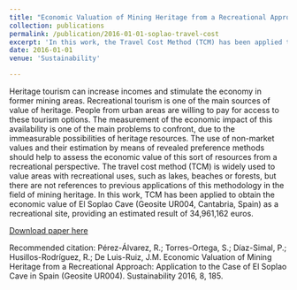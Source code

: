 ```yaml
---
title: "Economic Valuation of Mining Heritage from a Recreational Approach: Application to the Case of El Soplao Cave in Spain (Geosite UR004)"
collection: publications
permalink: /publication/2016-01-01-soplao-travel-cost
excerpt: 'In this work, the Travel Cost Method (TCM) has been applied to obtain the economic value of El Soplao Cave (Geosite UR004, Cantabria, Spain) as a recreational site, providing an estimated result of 34,961,162 euros.'
date: 2016-01-01
venue: 'Sustainability'

---
```

Heritage tourism can increase incomes and stimulate the economy in former mining areas. Recreational tourism is one of the main sources of value of heritage. People from urban areas are willing to pay for access to these tourism options. The measurement of the economic impact of this availability is one of the main problems to confront, due to the immeasurable possibilities of heritage resources. The use of non-market values and their estimation by means of revealed preference methods should help to assess the economic value of this sort of resources from a recreational perspective. The travel cost method (TCM) is widely used to value areas with recreational uses, such as lakes, beaches or forests, but there are not references to previous applications of this methodology in the field of mining heritage. In this work, TCM has been applied to obtain the economic value of El Soplao Cave (Geosite UR004, Cantabria, Spain) as a recreational site, providing an estimated result of 34,961,162 euros.

[Download paper here](http://www.mdpi.com/2071-1050/8/2/185)

Recommended citation: Pérez-Álvarez, R.; Torres-Ortega, S.; Díaz-Simal, P.; Husillos-Rodríguez, R.; De Luis-Ruiz, J.M. Economic Valuation of Mining Heritage from a Recreational Approach: Application to the Case of El Soplao Cave in Spain (Geosite UR004). Sustainability 2016, 8, 185. 
